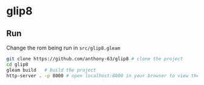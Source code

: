 # glip8

## Run

Change the rom being run in ``src/glip8.gleam``

```sh
git clone https://github.com/anthony-63/glip8 # clone the project
cd glip8
gleam build   # build the project
http-server . -p 8000 # open localhost:8000 in your browser to view the emulator
```
